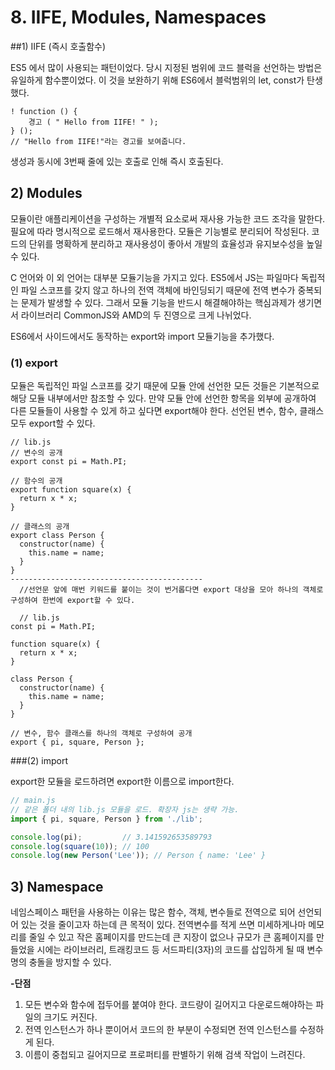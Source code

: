 # 8. IIFE, Modules, Namespaces

##1) IIFE (즉시 호출함수)

 ES5 에서 많이 사용되는 패턴이었다. 당시 지정된 범위에 코드 블럭을 선언하는 방법은 유일하게 함수뿐이었다. 이 것을 보완하기 위해 ES6에서 블럭범위의 let, const가 탄생했다.

```JS
! function () {
    경고 ( " Hello from IIFE! " );
} ();
// "Hello from IIFE!"라는 경고를 보여줍니다.
```

생성과 동시에 3번째 줄에 있는 호출로 인해 즉시 호출된다. 

## 2) Modules

 모듈이란 애플리케이션을 구성하는 개별적 요소로써 재사용 가능한 코드 조각을 말한다. 필요에 따라 명시적으로 로드해서 재사용한다. 모듈은 기능별로 분리되어 작성된다. 코드의 단위를 명확하게 분리하고 재사용성이 좋아서 개발의 효율성과 유지보수성을 높일 수 있다.

 C 언어와 이 외 언어는 대부분 모듈기능을 가지고 있다. ES5에서 JS는 파일마다 독립적인 파일 스코프를 갖지 않고 하나의 전역 객체에 바인딩되기 때문에 전역 변수가 중복되는 문제가 발생할 수 있다. 그래서 모듈 기능을 반드시 해결해야하는 핵심과제가 생기면서 라이브러리  CommonJS와 AMD의 두 진영으로 크게 나뉘었다. 

ES6에서 사이드에서도 동작하는 export와 import 모듈기능을 추가했다. 

### (1) export

 모듈은 독립적인 파일 스코프를 갖기 때문에 모듈 안에 선언한 모든 것들은 기본적으로 해당 모듈 내부에서만 참조할 수 있다. 만약 모듈 안에 선언한 항목을 외부에 공개하여 다른 모듈들이 사용할 수 있게 하고 싶다면 export해야 한다. 선언된 변수, 함수, 클래스 모두 export할 수 있다.

```JS
// lib.js
// 변수의 공개
export const pi = Math.PI;

// 함수의 공개
export function square(x) {
  return x * x;
}

// 클래스의 공개
export class Person {
  constructor(name) {
    this.name = name;
  }
}
-------------------------------------------
  //선언문 앞에 매번 키워드를 붙이는 것이 번거롭다면 export 대상을 모아 하나의 객체로 구성하여 한번에 export할 수 있다.
  
  // lib.js
const pi = Math.PI;

function square(x) {
  return x * x;
}

class Person {
  constructor(name) {
    this.name = name;
  }
}

// 변수, 함수 클래스를 하나의 객체로 구성하여 공개
export { pi, square, Person };
```

###(2) import

export한 모듈을 로드하려면 export한 이름으로 import한다.

```js
// main.js
// 같은 폴더 내의 lib.js 모듈을 로드. 확장자 js는 생략 가능.
import { pi, square, Person } from './lib';

console.log(pi);         // 3.141592653589793
console.log(square(10)); // 100
console.log(new Person('Lee')); // Person { name: 'Lee' }
```

## 3) Namespace

 네임스페이스 패턴을 사용하는 이유는 많은 함수, 객체, 변수들로 전역으로 되어 선언되어 있는 것을 줄이고자 하는데 큰 목적이 있다. 
 전역변수를 적게 쓰면 미세하게나마 메모리를 줄일 수 있고 작은 홈페이지를 만드는데 큰 지장이 없으나 규모가 큰 홈페이지를 만들었을 시에는 라이브러리, 트래킹코드 등 서드파티(3자)의 코드를 삽입하게 될 때 변수명의 충돌을 방지할 수 있다.

**-단점**
1) 모든 변수와 함수에 접두어를 붙여야 한다. 코드량이 길어지고 다운로드해야하는 파일의 크기도 커진다. 
2) 전역 인스턴스가 하나 뿐이어서 코드의 한 부분이 수정되면 전역 인스턴스를 수정하게 된다. 
3) 이름이 중첩되고 길어지므로 프로퍼티를 판별하기 위해 검색 작업이 느려진다.
